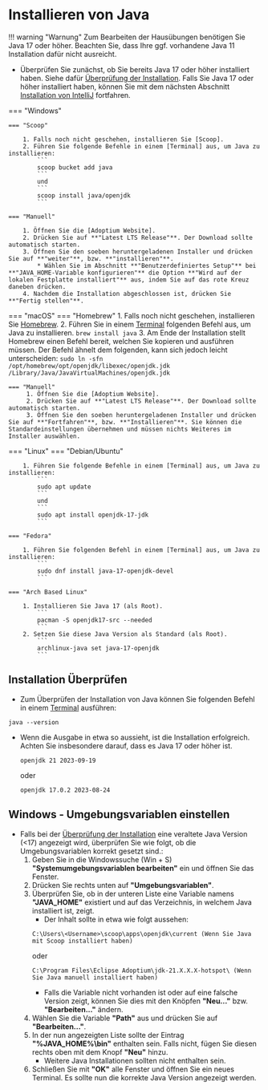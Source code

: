 # Installieren von Java

!!! warning "Warnung"
    Zum Bearbeiten der Hausübungen benötigen Sie Java 17 oder höher. Beachten Sie, dass Ihre ggf. vorhandene Java 11 Installation dafür nicht ausreicht.

* Überprüfen Sie zunächst, ob Sie bereits Java 17 oder höher installiert haben. Siehe dafür [Überprüfung der Installation]. Falls Sie Java 17 oder höher installiert haben, können Sie mit dem nächsten Abschnitt [Installation von IntelliJ] fortfahren.

=== "Windows"

    === "Scoop"

        1. Falls noch nicht geschehen, installieren Sie [Scoop].
        2. Führen Sie folgende Befehle in einem [Terminal] aus, um Java zu installieren:
            ```
            scoop bucket add java
            ```
            und
            ```
            scoop install java/openjdk
            ```

    === "Manuell"

        1. Öffnen Sie die [Adoptium Website].
        2. Drücken Sie auf **"Latest LTS Release"**. Der Download sollte automatisch starten.
        3. Öffnen Sie den soeben heruntergeladenen Installer und drücken Sie auf **"weiter"**, bzw. **"installieren"**.
            * Wählen Sie im Abschnitt **"Benutzerdefiniertes Setup"** bei **"JAVA_HOME-Variable konfigurieren"** die Option **"Wird auf der lokalen Festplatte installiert"** aus, indem Sie auf das rote Kreuz daneben drücken.
        4. Nachdem die Installation abgeschlossen ist, drücken Sie **"Fertig stellen"**.
    
=== "macOS"
    === "Homebrew"
        1. Falls noch nicht geschehen, installieren Sie [Homebrew].
        2. Führen Sie in einem [Terminal] folgenden Befehl aus, um Java zu installieren.
           ```
           brew install java
           ```
        3. Am Ende der Installation stellt Homebrew einen Befehl bereit, welchen Sie kopieren und ausführen müssen. Der Befehl ähnelt dem folgenden, kann sich jedoch leicht unterscheiden:
           ```
           sudo ln -sfn /opt/homebrew/opt/openjdk/libexec/openjdk.jdk /Library/Java/JavaVirtualMachines/openjdk.jdk
           ```

    === "Manuell"
         1. Öffnen Sie die [Adoptium Website].
         2. Drücken Sie auf **"Latest LTS Release"**. Der Download sollte automatisch starten.
         3. Öffnen Sie den soeben heruntergeladenen Installer und drücken Sie auf **"Fortfahren"**, bzw. **"Installieren"**. Sie können die Standardeinstellungen übernehmen und müssen nichts Weiteres im Installer auswählen.

=== "Linux"
    === "Debian/Ubuntu"

        1. Führen Sie folgende Befehle in einem [Terminal] aus, um Java zu installieren:
            ```
            sudo apt update
            ```
            und
            ```
            sudo apt install openjdk-17-jdk
            ```

    === "Fedora"

        1. Führen Sie folgenden Befehl in einem [Terminal] aus, um Java zu installieren:
            ```
            sudo dnf install java-17-openjdk-devel
            ```

    === "Arch Based Linux"

        1. Installieren Sie Java 17 (als Root).
            ```
            pacman -S openjdk17-src --needed
            ```
        2. Setzen Sie diese Java Version als Standard (als Root).
            ```
            archlinux-java set java-17-openjdk
            ```

## Installation Überprüfen

* Zum Überprüfen der Installation von Java können Sie folgenden Befehl in einem [Terminal] ausführen:
```
java --version
```

* Wenn die Ausgabe in etwa so aussieht, ist die Installation erfolgreich. Achten Sie insbesondere darauf, dass es Java 17 oder höher ist.
    ```
    openjdk 21 2023-09-19
    ```
    oder 
    ```
    openjdk 17.0.2 2023-08-24
    ```
## Windows - Umgebungsvariablen einstellen

* Falls bei der [Überprüfung der Installation] eine veraltete Java Version (<17) angezeigt wird, überprüfen Sie wie folgt, ob die Umgebungsvariablen korrekt gesetzt sind.:
    1. Geben Sie in die Windowssuche (Win + S) **"Systemumgebungsvariablen bearbeiten"** ein und öffnen Sie das Fenster.
    2. Drücken Sie rechts unten auf **"Umgebungsvariablen"**.
    3. Überprüfen Sie, ob in der unteren Liste eine Variable namens **"JAVA_HOME"** existiert und auf das Verzeichnis, in welchem Java installiert ist, zeigt.
        * Der Inhalt sollte in etwa wie folgt aussehen:
        ```
        C:\Users\<Username>\scoop\apps\openjdk\current (Wenn Sie Java mit Scoop installiert haben)
        ```
        oder
        ```
        C:\Program Files\Eclipse Adoptium\jdk-21.X.X.X-hotspot\ (Wenn Sie Java manuell installiert haben)
        ```
        * Falls die Variable nicht vorhanden ist oder auf eine falsche Version zeigt, können Sie dies mit den Knöpfen **"Neu..."** bzw. **"Bearbeiten..."** ändern.
    4. Wählen Sie die Variable **"Path"** aus und drücken Sie auf **"Bearbeiten..."**.
    5. In der nun angezeigten Liste sollte der Eintrag **"%JAVA_HOME%\bin"** enthalten sein. Falls nicht, fügen Sie diesen rechts oben mit dem Knopf **"Neu"** hinzu.
        * Weitere Java Installationen sollten nicht enthalten sein.
    6. Schließen Sie mit **"OK"** alle Fenster und öffnen Sie ein neues Terminal. Es sollte nun die korrekte Java Version angezeigt werden.


[Adoptium Website]: https://adoptium.net/de/
[Terminal]: /preparation/terminal/
[Überprüfung der Installation]: #installation-uberprufen
[Homebrew]: /preparation/packagemanager/
[Scoop]: /preparation/packagemanager/
[Installation von IntelliJ]: /preparation/installation-intellij/
